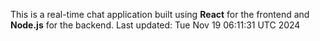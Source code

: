This is a real-time chat application built using **React** for the frontend and **Node.js** for the backend.
Last updated: Tue Nov 19 06:11:31 UTC 2024
